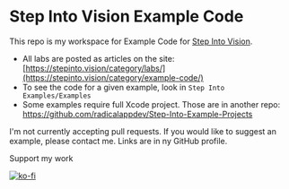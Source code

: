 # Step Into Vision Example Code

This repo is my workspace for Example Code for [Step Into Vision]([url](https://stepinto.vision)).

-  All labs are posted as articles on the site: [https://stepinto.vision/category/labs/](https://stepinto.vision/category/example-code/)
-  To see the code for a given example, look in `Step Into Examples/Examples`
-  Some examples require full Xcode project. Those are in another repo: https://github.com/radicalappdev/Step-Into-Example-Projects

I'm not currently accepting pull requests. If you would like to suggest an example, please contact me. Links are in ny GitHub profile.

Support my work

[![ko-fi](https://ko-fi.com/img/githubbutton_sm.svg)](https://ko-fi.com/C0C51CD3LH)

